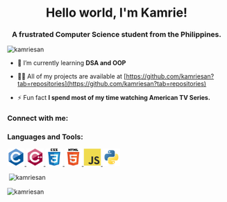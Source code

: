 <h1 align="center">Hello world, I'm Kamrie!</h1>
<h3 align="center">A frustrated Computer Science student from the Philippines.</h3>

<p align="left"> <img src="https://komarev.com/ghpvc/?username=kamriesan&label=Profile%20views&color=0e75b6&style=flat" alt="kamriesan" /> </p>

- 🌱 I’m currently learning **DSA and OOP**

- 👨‍💻 All of my projects are available at [https://github.com/kamriesan?tab=repositories](https://github.com/kamriesan?tab=repositories)

- ⚡ Fun fact **I spend most of my time watching American TV Series.**

<h3 align="left">Connect with me:</h3>
<p align="left">
</p>

<h3 align="left">Languages and Tools:</h3>
<p align="left"> <a href="https://www.cprogramming.com/" target="_blank" rel="noreferrer"> <img src="https://raw.githubusercontent.com/devicons/devicon/master/icons/c/c-original.svg" alt="c" width="40" height="40"/> </a> <a href="https://www.w3schools.com/cpp/" target="_blank" rel="noreferrer"> <img src="https://raw.githubusercontent.com/devicons/devicon/master/icons/cplusplus/cplusplus-original.svg" alt="cplusplus" width="40" height="40"/> </a> <a href="https://www.w3schools.com/css/" target="_blank" rel="noreferrer"> <img src="https://raw.githubusercontent.com/devicons/devicon/master/icons/css3/css3-original-wordmark.svg" alt="css3" width="40" height="40"/> </a> <a href="https://www.w3.org/html/" target="_blank" rel="noreferrer"> <img src="https://raw.githubusercontent.com/devicons/devicon/master/icons/html5/html5-original-wordmark.svg" alt="html5" width="40" height="40"/> </a> <a href="https://developer.mozilla.org/en-US/docs/Web/JavaScript" target="_blank" rel="noreferrer"> <img src="https://raw.githubusercontent.com/devicons/devicon/master/icons/javascript/javascript-original.svg" alt="javascript" width="40" height="40"/> </a> <a href="https://www.python.org" target="_blank" rel="noreferrer"> <img src="https://raw.githubusercontent.com/devicons/devicon/master/icons/python/python-original.svg" alt="python" width="40" height="40"/> </a> </p>

<p>&nbsp;<img align="center" src="https://github-readme-stats.vercel.app/api?username=kamriesan&show_icons=true&locale=en" alt="kamriesan" /></p>

<p><img align="center" src="https://github-readme-streak-stats.herokuapp.com/?user=kamriesan&" alt="kamriesan" /></p>
